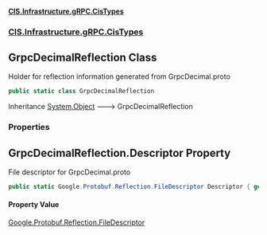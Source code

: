 #### [CIS.Infrastructure.gRPC.CisTypes](index.md 'index')
### [CIS.Infrastructure.gRPC.CisTypes](CIS.Infrastructure.gRPC.CisTypes.md 'CIS.Infrastructure.gRPC.CisTypes')

## GrpcDecimalReflection Class

Holder for reflection information generated from GrpcDecimal.proto

```csharp
public static class GrpcDecimalReflection
```

Inheritance [System.Object](https://docs.microsoft.com/en-us/dotnet/api/System.Object 'System.Object') &#129106; GrpcDecimalReflection
### Properties

<a name='CIS.Infrastructure.gRPC.CisTypes.GrpcDecimalReflection.Descriptor'></a>

## GrpcDecimalReflection.Descriptor Property

File descriptor for GrpcDecimal.proto

```csharp
public static Google.Protobuf.Reflection.FileDescriptor Descriptor { get; }
```

#### Property Value
[Google.Protobuf.Reflection.FileDescriptor](https://docs.microsoft.com/en-us/dotnet/api/Google.Protobuf.Reflection.FileDescriptor 'Google.Protobuf.Reflection.FileDescriptor')